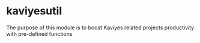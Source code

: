 # kaviyesutil
The purpose of this module is to boost Kaviyes related projects productivity with pre-defined functions
